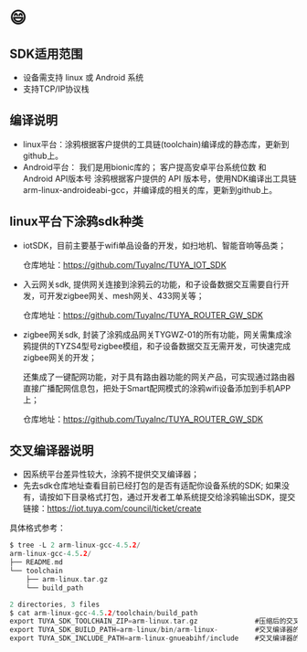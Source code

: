 # :smile:

## SDK适用范围

- 设备需支持 linux 或 Android 系统
- 支持TCP/IP协议栈

## 编译说明

- linux平台：涂鸦根据客户提供的工具链(toolchain)编译成的静态库，更新到github上。
- Android平台：
    我们是用bionic库的；
    客户提高安卓平台系统位数 和 Android API版本号
    涂鸦根据客户提供的 API 版本号，使用NDK编译出工具链arm-linux-androideabi-gcc，并编译成的相关的库，更新到github上。

## linux平台下涂鸦sdk种类

- iotSDK，目前主要基于wifi单品设备的开发，如扫地机、智能音响等品类；

  仓库地址：https://github.com/TuyaInc/TUYA_IOT_SDK
- 入云网关sdk, 提供网关连接到涂鸦云的功能，和子设备数据交互需要自行开发，可开发zigbee网关、mesh网关、433网关等；

  仓库地址：https://github.com/TuyaInc/TUYA_ROUTER_GW_SDK
- zigbee网关sdk, 封装了涂鸦成品网关TYGWZ-01的所有功能，网关需集成涂鸦提供的TYZS4型号zigbee模组，和子设备数据交互无需开发，可快速完成zigbee网关的开发；

  还集成了一键配网功能，对于具有路由器功能的网关产品，可实现通过路由器直接广播配网信息包，把处于Smart配网模式的涂鸦wifi设备添加到手机APP上；

  仓库地址：https://github.com/TuyaInc/TUYA_ROUTER_GW_SDK

## 交叉编译器说明
- 因系统平台差异性较大，涂鸦不提供交叉编译器；
- 先去sdk仓库地址查看目前已经打包的是否有适配你设备系统的SDK; 如果没有，请按如下目录格式打包，通过开发者工单系统提交给涂鸦输出SDK，提交链接：https://iot.tuya.com/council/ticket/create

具体格式参考：

```c
$ tree -L 2 arm-linux-gcc-4.5.2/
arm-linux-gcc-4.5.2/
├── README.md
└── toolchain      
    ├── arm-linux.tar.gz
    └── build_path

2 directories, 3 files
$ cat arm-linux-gcc-4.5.2/toolchain/build_path 
export TUYA_SDK_TOOLCHAIN_ZIP=arm-linux.tar.gz              #压缩后的交叉编译器文件名称
export TUYA_SDK_BUILD_PATH=arm-linux/bin/arm-linux-         #交叉编译器的相对路径
export TUYA_SDK_INCLUDE_PATH=arm-linux-gnueabihf/include    #交叉编译器的头文件路径
```



